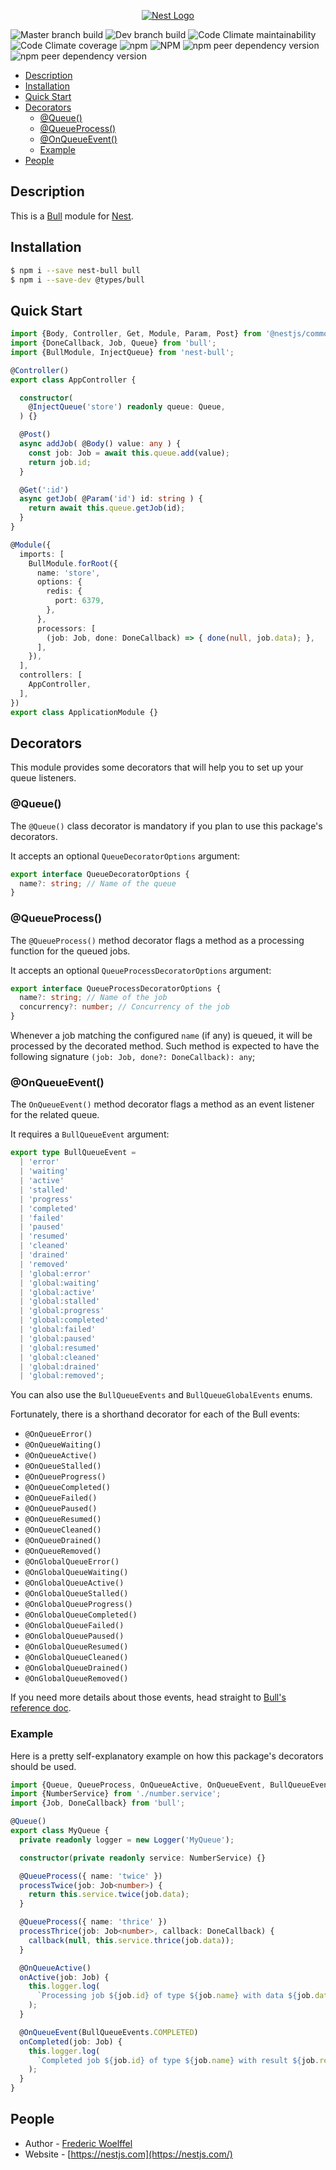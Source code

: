 <p align="center">
  <a href="https://nestjs.com/" target="_blank"><img src="http://kamilmysliwiec.com/public/nest-logo.png#1" alt="Nest Logo" /></a>
</p>

![Master branch build](https://img.shields.io/travis/fwoelffel/nest-bull/master.svg?label=master%20build)
![Dev branch build](https://img.shields.io/travis/fwoelffel/nest-bull/dev.svg?label=dev%20build)
![Code Climate maintainability](https://img.shields.io/codeclimate/maintainability/fwoelffel/nest-bull.svg)
![Code Climate coverage](https://img.shields.io/codeclimate/coverage/fwoelffel/nest-bull.svg)
![npm](https://img.shields.io/npm/dm/nest-bull.svg)
![NPM](https://img.shields.io/npm/l/nest-bull.svg)
![npm peer dependency version](https://img.shields.io/npm/dependency-version/nest-bull/peer/@nestjs/common.svg)
![npm peer dependency version](https://img.shields.io/npm/dependency-version/nest-bull/peer/bull.svg)

- [Description](#description)
- [Installation](#installation)
- [Quick Start](#quick-start)
- [Decorators](#decorators)
  - [@Queue()](#queue)
  - [@QueueProcess()](#queueprocess)
  - [@OnQueueEvent()](#onqueueevent)
  - [Example](#example)
- [People](#people)

## Description

This is a [Bull](https://github.com/OptimalBits/bull) module for [Nest](https://github.com/nestjs/nest).

## Installation

```bash
$ npm i --save nest-bull bull
$ npm i --save-dev @types/bull
```

## Quick Start

```ts
import {Body, Controller, Get, Module, Param, Post} from '@nestjs/common';
import {DoneCallback, Job, Queue} from 'bull';
import {BullModule, InjectQueue} from 'nest-bull';

@Controller()
export class AppController {

  constructor(
    @InjectQueue('store') readonly queue: Queue,
  ) {}

  @Post()
  async addJob( @Body() value: any ) {
    const job: Job = await this.queue.add(value);
    return job.id;
  }

  @Get(':id')
  async getJob( @Param('id') id: string ) {
    return await this.queue.getJob(id);
  }
}

@Module({
  imports: [
    BullModule.forRoot({
      name: 'store',
      options: {
        redis: {
          port: 6379,
        },
      },
      processors: [
        (job: Job, done: DoneCallback) => { done(null, job.data); },
      ],
    }),
  ],
  controllers: [
    AppController,
  ],
})
export class ApplicationModule {}
```

## Decorators

This module provides some decorators that will help you to set up your queue listeners.

### @Queue()

The `@Queue()` class decorator is mandatory if you plan to use this package's decorators.

It accepts an optional `QueueDecoratorOptions` argument:
````ts
export interface QueueDecoratorOptions {
  name?: string; // Name of the queue
}
````

### @QueueProcess()

The `@QueueProcess()` method decorator flags a method as a processing function for the queued jobs.

It accepts an optional `QueueProcessDecoratorOptions` argument:
```ts
export interface QueueProcessDecoratorOptions {
  name?: string; // Name of the job
  concurrency?: number; // Concurrency of the job
}
```

Whenever a job matching the configured `name` (if any) is queued, it will be processed by the decorated method.
Such method is expected to have the following signature `(job: Job, done?: DoneCallback): any`;

### @OnQueueEvent()

The `OnQueueEvent()` method decorator flags a method as an event listener for the related queue.

It requires a `BullQueueEvent` argument:
```ts
export type BullQueueEvent =
  | 'error'
  | 'waiting'
  | 'active'
  | 'stalled'
  | 'progress'
  | 'completed'
  | 'failed'
  | 'paused'
  | 'resumed'
  | 'cleaned'
  | 'drained'
  | 'removed'
  | 'global:error'
  | 'global:waiting'
  | 'global:active'
  | 'global:stalled'
  | 'global:progress'
  | 'global:completed'
  | 'global:failed'
  | 'global:paused'
  | 'global:resumed'
  | 'global:cleaned'
  | 'global:drained'
  | 'global:removed';
```

You can also use the `BullQueueEvents` and `BullQueueGlobalEvents` enums.

Fortunately, there is a shorthand decorator for each of the Bull events:
  - `@OnQueueError()`
  - `@OnQueueWaiting()`
  - `@OnQueueActive()`
  - `@OnQueueStalled()`
  - `@OnQueueProgress()`
  - `@OnQueueCompleted()`
  - `@OnQueueFailed()`
  - `@OnQueuePaused()`
  - `@OnQueueResumed()`
  - `@OnQueueCleaned()`
  - `@OnQueueDrained()`
  - `@OnQueueRemoved()`
  - `@OnGlobalQueueError()`  
  - `@OnGlobalQueueWaiting()` 
  - `@OnGlobalQueueActive()` 
  - `@OnGlobalQueueStalled()`
  - `@OnGlobalQueueProgress()`
  - `@OnGlobalQueueCompleted()`
  - `@OnGlobalQueueFailed()`
  - `@OnGlobalQueuePaused()`
  - `@OnGlobalQueueResumed()`
  - `@OnGlobalQueueCleaned()`
  - `@OnGlobalQueueDrained()`
  - `@OnGlobalQueueRemoved()`
  
If you need more details about those events, head straight to [Bull's reference doc](https://github.com/OptimalBits/bull/blob/develop/REFERENCE.md#events).

### Example

Here is a pretty self-explanatory example on how this package's decorators should be used.

```ts
import {Queue, QueueProcess, OnQueueActive, OnQueueEvent, BullQueueEvents} from '../../lib';
import {NumberService} from './number.service';
import {Job, DoneCallback} from 'bull';

@Queue()
export class MyQueue {
  private readonly logger = new Logger('MyQueue');

  constructor(private readonly service: NumberService) {}

  @QueueProcess({ name: 'twice' })
  processTwice(job: Job<number>) {
    return this.service.twice(job.data);
  }

  @QueueProcess({ name: 'thrice' })
  processThrice(job: Job<number>, callback: DoneCallback) {
    callback(null, this.service.thrice(job.data));
  }

  @OnQueueActive()
  onActive(job: Job) {
    this.logger.log(
      `Processing job ${job.id} of type ${job.name} with data ${job.data}...`,
    );
  }

  @OnQueueEvent(BullQueueEvents.COMPLETED)
  onCompleted(job: Job) {
    this.logger.log(
      `Completed job ${job.id} of type ${job.name} with result ${job.returnvalue}`,
    );
  }
}
```

## People

- Author - [Frederic Woelffel](https://fwoelffel.me)
- Website - [https://nestjs.com](https://nestjs.com/)
